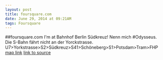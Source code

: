 ```yaml
---
layout: post
title: foursquare.com
date: June 29, 2014 at 09:21AM
tags: Foursquare
---
```

##foursquare.com
I'm at Bahnhof Berlin Südkreuz! Nenn mich #Odysseus. Die S-Bahn fährt nicht an der Yorckstrasse. U7&gt;Yorkstrasse&gt;S2&gt;Südkreuz&gt;S41&gt;Schöneberg&gt;S1&gt;Potsdam&gt;Tram&gt;FHP [map link](http://ift.tt/11ftZ53)
[link to source](http://ift.tt/1q3reDe) 
